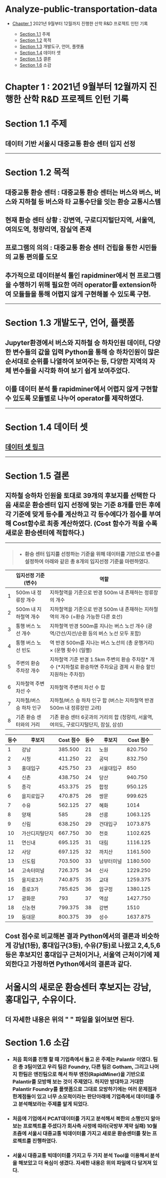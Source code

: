 # Analyze-public-transportation-data

- [Chapter 1](#chapter1) 2021년 9월부터 12월까지 진행한 산학 R&D 프로젝트 인턴 기록

  - [Section 1.1](#section_1_1) 주제
  - [Section 1.2](#section_1_2) 목적
  - [Section 1.3](#section_1_3) 개발도구, 언어, 플랫폼
  - [Section 1.4](#section_1_4) 데이터 셋
  - [Section 1.5](#section_1_5) 결론
  - [Section 1.6](#section_1_6) 소감

# Chapter 1 <a class="anchor" id="chapter1"></a> : 2021년 9월부터 12월까지 진행한 산학 R&D 프로젝트 인턴 기록

# Section 1.1 <a class="anchor" id="section_1_1"></a> 주제

## 데이터 기반 서울시 대중교통 환승 센터 입지 선정

---

# Section 1.2 <a class="anchor" id="section_1_2"></a> 목적

## 대중교통 환승 센터 : 대중교통 환승 센터는 버스와 버스, 버스와 지하철 등 버스와 타 교통수단을 잇는 환승 교통시스템

## 현재 환승 센터 상황 : 강변역, 구로디지털단지역, 서울역, 여의도역, 청량리역, 잠실역 존재

## 프로그램의 의의 : 대중교통 환승 센터 건립을 통한 시민들의 교통 편의를 도모

## 추가적으로 데이터분석 툴인 rapidminer에서 현 프로그램을 수행하기 위해 필요한 여러 operator를 extension하여 모듈들을 통해 어렵지 않게 구현해볼 수 있도록 구현.

---

# Section 1.3 <a class="anchor" id="section_1_3"></a> 개발도구, 언어, 플랫폼

## Jupyter환경에서 버스와 지하철 승 하차인원 데이터, 다양한 변수들의 값을 입력 Python을 통해 승 하차인원이 많은 순서대로 순위를 나열하여 보여주는 등, 다양한 지역의 자체 변수들을 시각화 하여 보기 쉽게 보여주었다.

## 이를 데이터 분석 툴 rapidminer에서 어렵지 않게 구현할 수 있도록 모듈별로 나누어 operator를 제작하였다.

---

# Section 1.4 <a class="anchor" id="section_1_4"></a> 데이터 셋

## [데이터 셋 링크](https://topis.seoul.go.kr/refRoom/openRefRoom_3_4.do)

---

# Section 1.5 <a class="anchor" id="section_1_5"></a> 결론

## 지하철 승하차 인원을 토대로 39개의 후보지를 선택한 다음 새로운 환승센터 입지 선정에 맞는 기준 8개를 만든 후에 각 기준에 맞게 등수를 계산하고 각 등수에다가 점수를 부여해 Cost함수로 최종 계산하였다. (Cost 함수가 적을 수록 새로운 환승센터에 적합하다.)

---

> - ### 환승 센터 입지를 선정하는 기준을 위해 데이터를 기반으로 변수를 설정하여 아래와 같은 총 8개의 입지선정 기준을 마련하였다.

|     | 입지선정 기준 (변수)     | 역할                                                                                                              |
| --- | ------------------------ | ----------------------------------------------------------------------------------------------------------------- |
| 1   | 500m 내 정류장 개수      | 지하철역을 기준으로 반경 500m 내 존재하는 정류장의 개수                                                           |
| 2   | 500m 내 지하철역 개수    | 지하철역을 기준으로 반경 500m 내 존재하는 지하철역의 개수 (=환승 가능한 다른 호선)                                |
| 3   | 통행 버스 노선 개수      | 지하철역 반경 500m를 지나는 버스 노선 개수 (광역/간선/지선/순환 등의 버스 노선 모두 포함)                         |
| 4   | 통행 버스 노선 빈도      | 역 반경 500m를 지나는 버스 노선의 (총 운행거리) × (운행 횟수) (일별)                                              |
| 5   | 주변의 환승 주차장 개수  | 지하철역 기준 반경 1.5km 주변의 환승 주차장* 개수 (*지하철로 환승하면 주차요금 결제 시 환승 할인 지원하는 주차장) |
| 6   | 지하철역 주변 차선 수    | 지하철역 주변의 차선 수 합                                                                                        |
| 7   | 지하철/버스 승 하차 인구 | 지하철/버스 승 하차 인구 합 (버스는 지하철역 반경 500m 내 정류장만 고려)                                          |
| 8   | 기존 환승 센터와의 거리  | 기존 환승 센터 6곳과의 거리의 합 (청량리, 서울역, 여의도, 구로디지털단지, 잠실, 삼성)                             |

| 등수 | 후보지         | Cost 점수 | 등수 | 후보지     | Cost 점수 |
| ---- | -------------- | --------- | ---- | ---------- | --------- |
| 1    | 강남           | 385.500   | 21   | 노원       | 820.750   |
| 2    | 시청           | 411.250   | 22   | 공덕       | 832.750   |
| 3    | 홍대입구       | 425.750   | 23   | 서울대입구 | 850       |
| 4    | 신촌           | 438.750   | 24   | 당산       | 940.750   |
| 5    | 종각           | 453.375   | 25   | 합정       | 950.125   |
| 6    | 을지로입구     | 470.875   | 26   | 쌍문       | 999.625   |
| 7    | 수유           | 562.125   | 27   | 혜화       | 1014      |
| 8    | 양재           | 585       | 28   | 선릉       | 1063.125  |
| 9    | 신림           | 638.250   | 29   | 건대입구   | 1073.875  |
| 10   | 가산디지털단지 | 667.750   | 30   | 천호       | 1102.625  |
| 11   | 연신내         | 695.125   | 31   | 대림       | 1116.125  |
| 12   | 사당           | 697.125   | 32   | 까치산     | 1161.500  |
| 13   | 신도림         | 703.500   | 33   | 남부터미널 | 1180.500  |
| 14   | 고속터미널     | 726.375   | 34   | 신사       | 1229.250  |
| 15   | 을지로3가      | 740.875   | 35   | 교대       | 1259.375  |
| 16   | 종로3가        | 785.625   | 36   | 압구정     | 1380.125  |
| 17   | 광화문         | 793       | 37   | 역삼       | 1427.750  |
| 18   | 신논현         | 799.375   | 38   | 강변       | 1510      |
| 19   | 동대문         | 800.375   | 39   | 성수       | 1637.875  |

## Cost 점수로 비교해본 결과 Python에서의 결론과 비슷하게 강남(1등), 홍대입구(3등), 수유(7등)로 나왔고 2,4,5,6등은 후보지인 홍대입구 근처이거나, 서울역 근처이기에 제외한다고 가정하면 Python에서의 결론과 같다.

# 서울시의 새로운 환승센터 후보지는 강남, 홍대입구, 수유이다.

## 더 자세한 내용은 위의 " " 파일을 읽어보면 된다.

# Section 1.6 <a class="anchor" id="section_1_6"></a> 소감

- ### 처음 회의를 진행 할 때 기업측에서 들고 온 주제는 Palantir 이였다. 팀은 총 3팀이였고 우리 팀은 Foundry, 다른 팀은 Gotham, 그리고 나머지 한팀은 엔진팀으로 해서 하부 엔진(RapidMiner)을 기반으로 Palantir를 모방해 보는 것이 주제였다. 하지만 방대하고 거대한 Palantir Foundry를 플랫폼으로 그대로 모방하기에는 여러 문제점과 한계점들이 있고 너무 소모적이라는 판단아래에 기업측에서 데이터를 주고 분석해보라는 주제를 맡게 되었다.
- ### 처음에 기업에서 PCAT데이터를 가지고 분석해서 북한의 소행인지 알아보는 프로젝트를 주셨다가 회사측 사정에 따라(국방부 계약 실패) 10월초즘에 서울시 대중교통 빅데이터를 가지고 새로운 환승센터를 찾는 프로젝트를 진행하였다.

- ### 서울시 대중교통 빅데이터를 가지고 두 가지 분석 Tool을 이용해서 분석을 해보았고 더 욕심이 생겼다. 자세한 내용은 위의 파일에 다 담겨져 있다.
